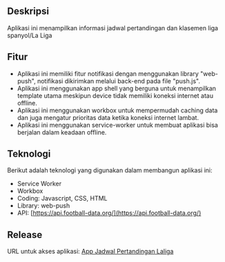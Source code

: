 ## Deskripsi
Aplikasi ini menampilkan informasi jadwal pertandingan dan klasemen liga spanyol/La Liga

## Fitur
- Aplikasi ini memiliki fitur notifikasi dengan menggunakan library "web-push", notifikasi dikirimkan melalui back-end pada file "push.js".
- Aplikasi ini menggunakan app shell yang berguna untuk menampilkan template utama meskipun device tidak memiliki koneksi internet atau offline.
- Aplikasi ini menggunakan workbox untuk mempermudah caching data dan juga mengatur prioritas data ketika koneksi internet lambat.
- Aplikasi ini menggunakan service-worker untuk membuat aplikasi bisa berjalan dalam keadaan offline.

## Teknologi
Berikut adalah teknologi yang digunakan dalam membangun aplikasi ini:
- Service Worker
- Workbox
- Coding: Javascript, CSS, HTML
- Library: web-push
- API: [https://api.football-data.org/](https://api.football-data.org/)

## Release
URL untuk akses aplikasi: [App Jadwal Pertandingan Laliga](https://submission2-v1.web.app/)
